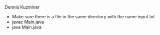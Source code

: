 Dennis Kuzminer

- Make sure there is a file in the same directory with the name input.txt
- javac Main.java
- java Main.java
